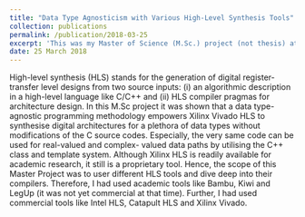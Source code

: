 ```yaml
---
title: "Data Type Agnosticism with Various High-Level Synthesis Tools"
collection: publications
permalink: /publication/2018-03-25
excerpt: 'This was my Master of Science (M.Sc.) project (not thesis) at Institute for Theoretical Electrical Engineering and Microelectronics (ITEM), University of Bremen, Germany'
date: 25 March 2018
---
```


High-level synthesis (HLS) stands for the generation of digital register-transfer level designs from
two source inputs: (i) an algorithmic description in a high-level language like C/C++ and (ii)
HLS compiler pragmas for architecture design. In this M.Sc project it was shown that a data type-agnostic programming methodology empowers Xilinx
Vivado HLS to synthesise digital architectures for a plethora of data types without modifications
of the C source codes. Especially, the very same code can be used for real-valued and complex-
valued data paths by utilising the C++ class and template system.
Although Xilinx HLS is readily available for academic research, it still is a proprietary tool.
Hence, the scope of this Master Project was to user different HLS tools and dive deep into their
compilers. Therefore, I had used academic tools like Bambu, Kiwi and LegUp (it was not yet commercial 
at that time). Further, I had used commercial tools like Intel HLS, Catapult HLS and Xilinx Vivado. 
